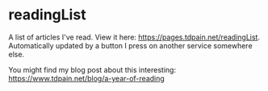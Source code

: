 # readingList

A list of articles I've read. View it here: https://pages.tdpain.net/readingList. Automatically updated by a button I press on another service somewhere else.

You might find my blog post about this interesting: https://www.tdpain.net/blog/a-year-of-reading
